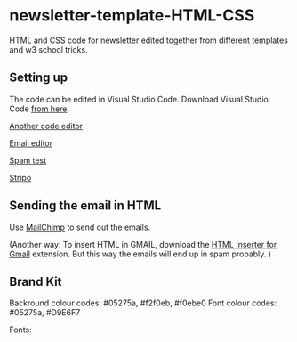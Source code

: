 # newsletter-template-HTML-CSS
HTML and CSS code for newsletter edited together from different templates and w3 school tricks. 


## Setting up
The code can be edited in Visual Studio Code.
Download Visual Studio Code [from here](https://code.visualstudio.com).


[Another code editor](https://htmlcodeeditor.com)

[Email editor](https://www.htmlemailcheck.com/check/)

[Spam test](https://www.mail-tester.com) 

[Stripo](https://stripo.email)


## Sending the email in HTML 

Use [MailChimp](https://mailchimp.com) to send out the emails.

(Another way: 
To insert HTML in GMAIL, download the [HTML Inserter for Gmail](https://chrome.google.com/webstore/detail/html-inserter-for-gmail/obngoldljmnnpggbekneikaohbeflbee/related?hl=en) 
extension.
But this way the emails will end up in spam probably. )


## Brand Kit
Backround colour codes: #05275a, #f2f0eb, #f0ebe0
Font colour codes: #05275a, #D9E6F7

Fonts: 





